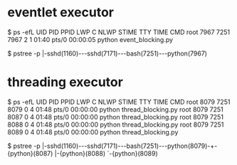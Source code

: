 eventlet executor
=====

$ ps -efL
UID        PID  PPID   LWP  C NLWP STIME TTY          TIME CMD
root      7967  7251  7967  2    1 01:40 pts/0    00:00:05 python event_blocking.py

$ pstree -p
    |-sshd(1160)---sshd(7171)---bash(7251)---python(7967)


threading executor
=====

$ ps -efL
UID        PID  PPID   LWP  C NLWP STIME TTY          TIME CMD
root      8079  7251  8079  0    4 01:48 pts/0    00:00:00 python thread_blocking.py
root      8079  7251  8087  0    4 01:48 pts/0    00:00:00 python thread_blocking.py
root      8079  7251  8088  0    4 01:48 pts/0    00:00:00 python thread_blocking.py
root      8079  7251  8089  0    4 01:48 pts/0    00:00:00 python thread_blocking.py

$ pstree -p
    |-sshd(1160)---sshd(7171)---bash(7251)---python(8079)-+-{python}(8087)
                                                          |-{python}(8088)
                                                          `-{python}(8089)

